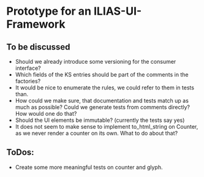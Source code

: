 # Prototype for an ILIAS-UI-Framework

## To be discussed

* Should we already introduce some versioning for the consumer interface?
* Which fields of the KS entries should be part of the comments in the factories?
* It would be nice to enumerate the rules, we could refer to them in tests than.
* How could we make sure, that documentation and tests match up as much
  as possible? Could we generate tests from comments directly? How would one
  do that?
* Should the UI elements be immutable? (currently the tests say yes)
* It does not seem to make sense to implement to_html_string on Counter, as we
  never render a counter on its own. What to do about that?

## ToDos:

* Create some more meaningful tests on counter and glyph.
